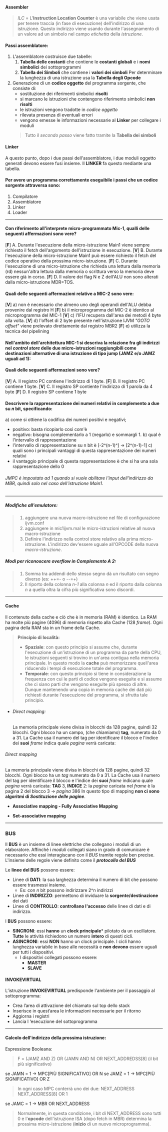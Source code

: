 #### Assembler
> *ILC* = L'**Instruction Location Counter** è una variabile che viene usata per tenere traccia (in fase di esecuzione) dell'indirizzo di una istruzione. 
> Questo indirizzo viene usando durante l'assegnamento di un valore ad un simbolo nel campo *etichetta* della *istruzione*.

#### Passi assemblatore:
1) L'assemblatore costruisce due tabelle:
   1) **Tabella delle costanti** che contiene le **costanti globali** e i **nomi simbolici** dei sottoprogrammi
   2) **Tabella dei Simboli** che contiene i **valori dei simboli**
   Per determinare la lunghezza di una istruzione usa la **Tabella degli Opcode**
2) Generazione di un **codice oggetto** del programma sorgente, che consiste di:
   - sostituzione dei riferimenti simbolici **risolti**
   - si marcano le istruzioni che contengono riferimento simbolici **non risolti**
   - le istruzioni vengono tradotte in *codice oggetto*
   - rilevata presenza di eventuali errori
   - vengono emesse le informazioni necessarie al **Linker** per collegare i moduli
    >Tutto il *secondo passo* viene fatto tramite la **Tabella dei simboli**

#### Linker
A questo punto, dopo i due passi dell'assemblatore, i due moduli oggetto generati devono essere fusi insieme. Il **LINKER** fa questo mediante una tabella.

#### Per avere un programma correttamente eseguibile i passi che un codice sorgente attraversa sono:
1) Compilatore 
2) Assemblatore
3) Linker
4) Loader

---

#### Con riferimento all'interprete micro-programmato Mic-1, qualli delle seguenti affermazioni sono vere?
[**F**] A. Durante l'esecuzione della micro-istruzione Main1 viene sempre richiesto il fetch dell'argomento dell'istruzione in esecuzione.
[**V**] B. Durante l'esecuzione della micro-istruzione Main1 può essere richiesto il fetch del codice operativo della prossima micro-istruzione.
[**F**] C. Durante l'esecuzione di una micro-istruzione che richieda una lettura dalla memoria (rd) nessun'altra lettura dalla memoria o scrittura verso la memoria deve essere già in corso.
[**F**] D. Il valore dei flag N e Z dell'ALU non sono alterati dalla micro-istruzione MDR=TOS.

#### Quali delle seguenti affermazioni relative a MIC-2 sono vere:
[**V**] a) non è necessario che almeno uno degli operandi dell'ALU debba provenire dal registro H
[**F**] b) il microprogramma del MIC-2 è identico al microprogramma del MIC-1
[**V**] c) l'IFU recupera dall'area dei metodi 4 byte alla volta.
[**V**] d) l'offset di 2 byte presente nell'istruzione IJVM *"GOTO offset"* viene prelevato direttamente dal registro MBR2
[**F**] e)  utilizza la tecnica del pipelining

#### Nell'ambito dell'architettura MIC-1 si descriva la relazione fra gli indirizzi nel *control store* delle due micro-istruzioni raggiungibili come destinazioni alternative di una istruzione di tipo jump (JAMZ e/o JAMZ uguali ad 1):



#### Quali delle seguenti affermazioni sono vere?
[**V**] A. Il registro PC contiene l'indirizzo di 1 byte.
[**F**] B. Il registro PC contiene 1 byte.
[**V**] C. Il registro SP contiente l'indirizzo di 1 parola da 4 byte
[**F**] D. Il registro SP contiene 1 byte

#### Descrivere la rappresentazione dei numeri relativi in complemento a due su *n* bit, specificando:
a) come si ottiene la codifica dei numeri positivi e negativi;
- positivo: basta ricopiarlo così com'è
- negativo: bisogna complementarlo a 1 (negarlo) e sommargli 1.
b) qual è l'intervallo di rappresentazione
- l'intervallo di rappresentazione su n bit è [-2^(n-1)^] -> [2^(n-1)-1]
c) quali sono i principali vantaggi di questa rappresentazione dei numeri relativi
- il vantaggio principale di questa rappresentazione è che si ha una sola rappresentazione dello 0

###### JMPC è impostato ad 1 quando si vuole abilitare l'input dell'indirizzo da MBR, quindi solo nel caso dell'istruzione Main1.

---

##### Modifiche all'emulatore:
>1) aggiungere una nuova macro-istruzione nel file di configurazione ijvm.conf
>2) aggiungere in mic1ijvm.mal le micro-istruzioni relative all nuova macro-istruzione
>3) Definire l'indirizzo nella control store relativo alla prima micro-istruzione. L'indirizzo dev'essere uguale all'OPCODE della nuova *macro-istruzione*.


##### Modi per riconoscere overflow in Complemento A 2:
>1) Somma tra addendi dello stesso segno dà un risultato con segno diverso (es: ++=- o --=+)
>2) Il riporto della colonna *n-1* alla colonna *n* ed il riporto dalla colonna *n* a quella oltra la cifra più significativa sono discordi.

---

#### Cache

Il contenuto della cache e ciò che è in memoria (RAM) è identico.
La RAM ha molte più pagine (4096) di memoria rispetto alla Cache (128 *frame*).
Ogni pagina della RAM sta in un frame della Cache.

> **Principio di località:**
> - **Spaziale**: con questo principio si assume che, durante l'esecuzione di un'istruzione di un programma da parte della CPU, le istruzioni seguenti si trovino in un'area contigua nella memoria principale. In questo modo la **cache** può memorizzare quell'area riducendo i tempi di esecuzione totale del programma.
> - **Temporale**: con questo principio si tiene in considerazione la frequenza con cui le parti di codice vengono eseguite e si assume che ci siano parti che vengono eseguite più spesso di altre. Dunque mantenendo una copia in memoria cache dei dati più richiesti durante l'esecuzione del programma, si sfrutta tale principio.
- ###### Direct mapping:
    La memoria principale viene divisa in blocchi da 128 pagine, quindi 32 blocchi.
Ogni blocco ha un campo, (che chiamiamo) **tag**, numerato da 0 a 31. 
La Cache usa il numero del tag per identificare il blocco e l'indice dei **suoi** *frame* indica quale *pagina* verrà caricata:

###### Direct mapping

La memoria principale viene divisa in blocchi da 128 pagine, quindi 32 blocchi.
Ogni blocco ha un *tag* numerato da 0 a 31. 
La Cache usa il numero del tag per identificare il blocco e l'indice dei **suoi** *frame* indicano quale *pagina* verrà caricata:
**TAG** 3, **INDICE** 2: la *pagina* caricata nel *frame* è la pagina 2 del blocco 3 -> *pagina* 386
In questo tipo di mapping **non ci sono algoritmi di *Sostituzione delle pagine***.

- **Associative mapping - Fully Associative Mapping**


- **Set-associative mapping**

----

### BUS
Il **BUS** è un insieme di linee elettriche che collegano i moduli di un elaboratore.
Affinché i *moduli* collegati siano in grado di comunicare è necessario che essi interagiscano con il *BUS* tramite regole ben precise.
L'insieme delle regole viene definito come il ***protocollo del BUS***

Le **linee del BUS** possono essere:

- Linee di **DATI**: la sua larghezza determina il numero di bit che possono essere trasmessi insieme. 
  - Es: con *n* bit possono indirizzare 2^n indirizzi
- Linee di **INDIRIZZO**: permettono di inviduare la **sorgente/destinazione** dei dati
- Linee di **CONTROLLO**: **controllano l'accesso** delle linee di dati e di indirizzo.

I **BUS** possono essere:
- **SINCRONI**: essi **hanno** un **clock principale*** pilotato da un oscillatore. **Tutte** le attività richiedono un numero **intero** di questi cicli.
- **ASINCRONI**: essi **NON** hanno un clock principale. I cicli hanno lunghezza variabile in base alle necessità e **non devono** essere uguali per tutti i dispositivi.
  - I dispositivi collegati possono essere:
    - **MASTER**
    - **SLAVE**

#### INVOKEVIRTUAL

L’istruzione **INVOKEVIRTUAL** predisponde l'ambiente per il passaggio al sottoprogramma:
- Crea l’area di attivazione del chiamato sul top dello stack
- Inserisce in quest’area le informazioni necessarie per il     ritorno
- Aggiorna i registri
- Lancia l ‘esecuzione del sottoprogramma
----

#### Calcolo dell'indirizzo della prossima istruzione:

Espressione Booleana:
> F = (JAMZ AND Z) OR (JAMN AND N) OR NEXT_ADDREDSS[8] (il bit più significativo)

se JAMN = 1 -> MPC[PIÙ SIGNIFICATIVO] OR N
se JAMZ = 1 -> MPC[PIÙ SIGNIFICATIVO] OR Z

> In ogni caso MPC conterrà uno dei due:
> NEXT_ADDRESS
> NEXT_ADDRESS[8] OR 1

se JAMC = 1 -> MBR OR NEXT_ADDRESS
> Normalmente, in questa condizione, i bit di NEXT_ADDRESS sono tutti 0 e l'**opcode** dell'istruzione ISA (dopo fetch in MBR) determina la prossima micro-istruzione (**inizio** di un nuovo microprogramma).